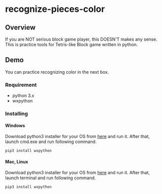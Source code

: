 # recognize-pieces-color

## Overview
If you are NOT serious block game player, this DOESN'T makes any sense.
This is practice tools for Tetris-like Block game written in python.

## Demo
You can practice recognizing color in the next box. 

### Requirement
- python 3.x
- wxpython

### Installing
#### Windows
Download python3 installer for your OS from [here](https://www.python.org/downloads/) and run it.
After that, launch cmd.exe and run following command.

```
pip3 install wxpython
```

#### Mac, Linux
Download python3 installer for your OS from [here](https://www.python.org/downloads/) and run it.
After that, launch terminal and run following command.

```
pip3 install wxpython
```
